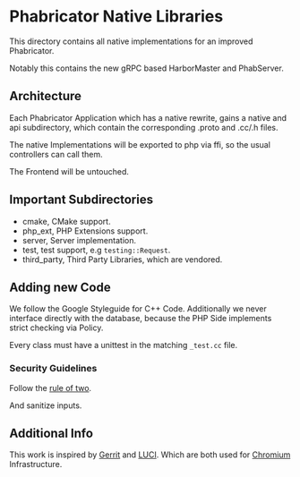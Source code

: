 # Phabricator Native Libraries

This directory contains all native implementations for an improved Phabricator.

Notably this contains the new gRPC based HarborMaster and PhabServer.


## Architecture
Each Phabricator Application which has a native rewrite, gains a native and api 
subdirectory, which contain the corresponding .proto and .cc/.h files.

The native Implementations will be exported to php via ffi, so the usual 
controllers can call them. 

The Frontend will be untouched. 

## Important Subdirectories

- cmake, CMake support.
- php_ext, PHP Extensions support.
- server, Server implementation.
- test, test support, e.g `testing::Request`. 
- third_party, Third Party Libraries, which are vendored.

## Adding new Code

We follow the Google Styleguide for C++ Code. Additionally we never interface 
directly with the database, because the PHP Side implements strict checking via
Policy.

Every class must have a unittest in the matching `_test.cc` file.

### Security Guidelines

Follow the [rule of two](https://chromium.googlesource.com/chromium/src/+/master/docs/security/rule-of-2.md).

And sanitize inputs.

## Additional Info

This work is inspired by [Gerrit](www.gerritcodereview.com) and [LUCI](www.github.com/luci/luci-go).
Which are both used for [Chromium](www.chromium.org) Infrastructure.
